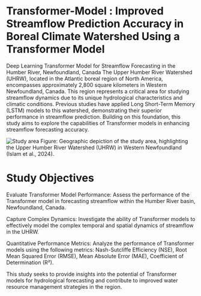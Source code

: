 # Transformer-Model : Improved Streamflow Prediction Accuracy in Boreal Climate Watershed Using a Transformer Model
Deep Learning Transformer Model for Streamflow Forecasting in the Humber River, Newfoundland, Canada
The Upper Humber River Watershed (UHRW), located in the Atlantic boreal region of North America, encompasses approximately 2,800 square kilometers in Western Newfoundland, Canada. This region represents a critical area for studying streamflow dynamics due to its unique hydrological characteristics and climatic conditions. Previous studies have applied Long Short-Term Memory (LSTM) models to this watershed, demonstrating their superior performance in streamflow prediction. Building on this foundation, this study aims to explore the capabilities of Transformer models in enhancing streamflow forecasting accuracy.

![Study area](https://github.com/kzislam/Streamflow-Prediction-using-LSTM-model/assets/107346903/7ac3a39e-6b82-4761-b739-7a43830cefdb)
Figure: Geographic depiction of the study area, highlighting the Upper Humber River Watershed (UHRW) in Western Newfoundland (Islam et al., 2024).

# Study Objectives
Evaluate Transformer Model Performance: Assess the performance of the Transformer model in forecasting streamflow within the Humber River basin, Newfoundland, Canada.

Capture Complex Dynamics: Investigate the ability of Transformer models to effectively model the complex temporal and spatial dynamics of streamflow in the UHRW.

Quantitative Performance Metrics: 
Analyze the performance of Transformer models using the following metrics:
  Nash-Sutcliffe Efficiency (NSE),
  Root Mean Squared Error (RMSE),
  Mean Absolute Error (MAE),
  Coefficient of Determination (R²).

This study seeks to provide insights into the potential of Transformer models for hydrological forecasting and contribute to improved water resource management strategies in the region.






